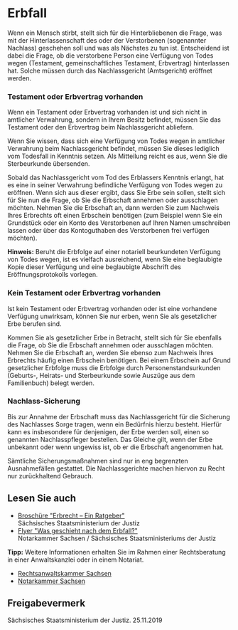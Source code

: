# Erbfall

Wenn ein Mensch stirbt, stellt sich für die Hinterbliebenen die Frage, was mit der Hinterlassenschaft des oder der Verstorbenen (sogenannter Nachlass) geschehen soll und was als Nächstes zu tun ist. Entscheidend ist dabei die Frage, ob die verstorbene Person eine Verfügung von Todes wegen (Testament, gemeinschaftliches Testament, Erbvertrag) hinterlassen hat. Solche müssen durch das Nachlassgericht (Amtsgericht) eröffnet werden.

### Testament oder Erbvertrag vorhanden

Wenn ein Testament oder Erbvertrag vorhanden ist und sich nicht in amtlicher Verwahrung, sondern in Ihrem Besitz befindet, müssen Sie das Testament oder den Erbvertrag beim Nachlassgericht abliefern.

Wenn Sie wissen, dass sich eine Verfügung von Todes wegen in amtlicher Verwahrung beim Nachlassgericht befindet, müssen Sie dieses lediglich vom Todesfall in Kenntnis setzen. Als Mitteilung reicht es aus, wenn Sie die Sterbeurkunde übersenden.

Sobald das Nachlassgericht vom Tod des Erblassers Kenntnis erlangt, hat es eine in seiner Verwahrung befindliche Verfügung von Todes wegen zu eröffnen. Wenn sich aus dieser ergibt, dass Sie Erbe sein sollen, stellt sich für Sie nun die Frage, ob Sie die Erbschaft annehmen oder ausschlagen möchten. Nehmen Sie die Erbschaft an, dann werden Sie zum Nachweis Ihres Erbrechts oft einen Erbschein benötigen (zum Beispiel wenn Sie ein Grundstück oder ein Konto des Verstorbenen auf Ihren Namen umschreiben lassen oder über das Kontoguthaben des Verstorbenen frei verfügen möchten).

**Hinweis:** Beruht die Erbfolge auf einer notariell beurkundeten Verfügung von Todes wegen, ist es vielfach ausreichend, wenn Sie eine beglaubigte Kopie dieser Verfügung und eine beglaubigte Abschrift des Eröffnungsprotokolls vorlegen.

### Kein Testament oder Erbvertrag vorhanden

Ist kein Testament oder Erbvertrag vorhanden oder ist eine vorhandene Verfügung unwirksam, können Sie nur erben, wenn Sie als gesetzlicher Erbe berufen sind.

Kommen Sie als gesetzlicher Erbe in Betracht, stellt sich für Sie ebenfalls die Frage, ob Sie die Erbschaft annehmen oder ausschlagen möchten. Nehmen Sie die Erbschaft an, werden Sie ebenso zum Nachweis Ihres Erbrechts häufig einen Erbschein benötigen. Bei einem Erbschein auf Grund gesetzlicher Erbfolge muss die Erbfolge durch Personenstandsurkunden (Geburts-, Heirats- und Sterbeurkunde sowie Auszüge aus dem Familienbuch) belegt werden.

### Nachlass-Sicherung

Bis zur Annahme der Erbschaft muss das Nachlassgericht für die Sicherung des Nachlasses Sorge tragen, wenn ein Bedürfnis hierzu besteht. Hierfür kann es insbesondere für denjenigen, der Erbe werden soll, einen so genannten Nachlasspfleger bestellen. Das Gleiche gilt, wenn der Erbe unbekannt oder wenn ungewiss ist, ob er die Erbschaft angenommen hat.

Sämtliche Sicherungsmaßnahmen sind nur in eng begrenzten Ausnahmefällen gestattet. Die Nachlassgerichte machen hiervon zu Recht nur zurückhaltend Gebrauch.

## Lesen Sie auch

* [Broschüre "Erbrecht – Ein Ratgeber"](https://publikationen.sachsen.de/bdb/artikel/10595 "Broschüre \"Erbrecht: Ein Ratgeber\"")  
  Sächsisches Staatsministerium der Justiz
* [Flyer "Was geschieht nach dem Erbfall?"](https://publikationen.sachsen.de/bdb/artikel/10682 "Broschüre \"Was geschieht nach dem Erbfall\"")  
  Notarkammer Sachsen / Sächsisches Staatsministeriums der Justiz

**Tipp:** Weitere Informationen erhalten Sie im Rahmen einer Rechtsberatung in einer Anwaltskanzlei oder in einem Notariat.

* [Rechtsanwaltskammer Sachsen](https://www.rak-sachsen.de/kontakt/ "Kontakt zu der Rechtsanwaltskammer Sachsen herstellen")
* [Notarkammer Sachsen](http://www.notarkammer-sachsen.de/anfahrt "Kontakt zur Notarkammer Sachsen herstellen")

## Freigabevermerk

Sächsisches Staatsministerium der Justiz. 25.11.2019
